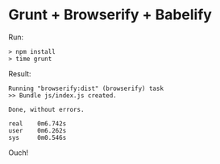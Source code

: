 # Grunt + Browserify + Babelify

Run:

	
	> npm install
	> time grunt
	

Result:

	
	Running "browserify:dist" (browserify) task
	>> Bundle js/index.js created.
	
	Done, without errors.
	
	real    0m6.742s
	user    0m6.262s
	sys     0m0.546s
	

Ouch!
